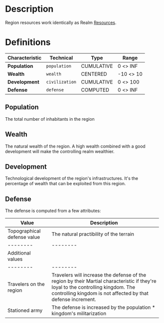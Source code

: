 <!-- TITLE: Resources -->
<!-- SUBTITLE: A quick summary of Resources -->

# Description
Region resources work identically as Realm [Resources](/kingdoms-game/realms/resources).
# Definitions
| Characteristic | Technical | Type | Range |
| --------               | --------              | -------- |-------- |
| **Population**     | `population` | CUMULATIVE | 0 <> INF |  
| **Wealth**     | `wealth` | CENTERED | -10 <> 10 |  
| **Development**      | `civilization` | CUMULATIVE | 0 <> 100 | 
| **Defense**      | `defense` | COMPUTED | 0 <> INF | 

## Population
The total number of inhabitants in the region
## Wealth
The natural wealth of the region. A high wealth combined with a good development will make the controlling realm wealthier.
## Development
Technological development of the region's infrastructures. It's the percentage of wealth that can be exploited from this region.
## Defense
The defense is computed from a few attributes:

| Value | Description | 
| -------- | -------- | 
| Topographical defense value   | The natural practibility of the terrain |
| -------- | -------- | 
| Additional values ||
| -------- | -------- | 
| Travelers on the region  | Travelers will increase the defense of the region by their Martial characteristic if they're loyal to the controlling kingdom. The controlling kingdom is not affected by that defense increment. |
| Stationed army  | The defense is increased by the population * kingdom's militarization |